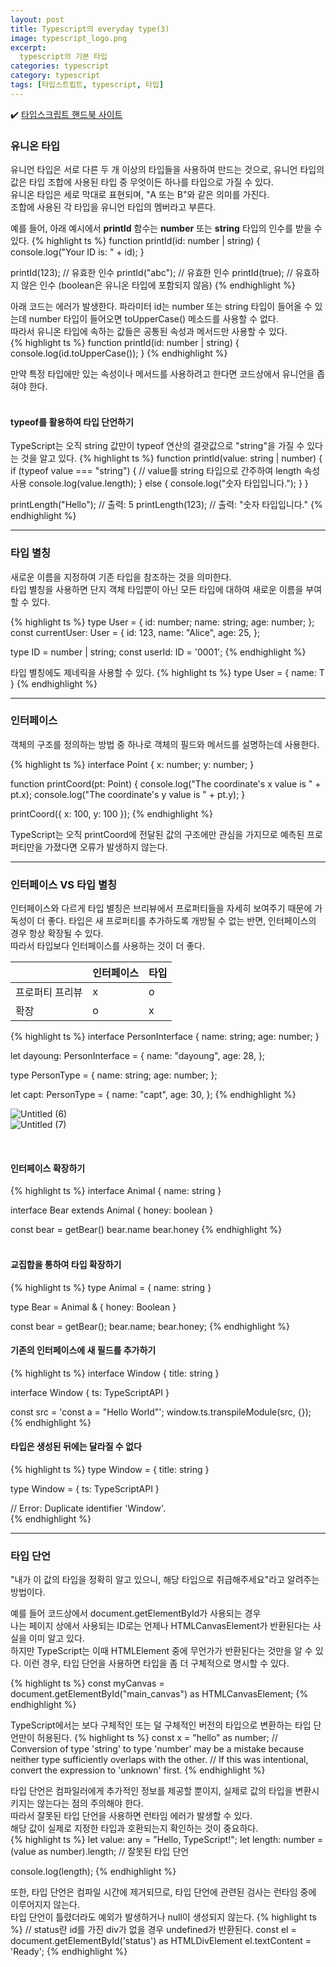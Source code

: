 ```yaml
---
layout: post
title: Typescript의 everyday type(3)
image: typescript_logo.png
excerpt: 
  typescript의 기본 타입
categories: typescript
category: typescript
tags: [타입스트립트, typescript, 타입]
---
```

✔️ [타입스크립트 핸드북 사이트](https://www.typescriptlang.org/ko/docs/handbook/2/everyday-types.html#%EC%9C%A0%EB%8B%88%EC%96%B8-%ED%83%80%EC%9E%85)

### 유니온 타입

유니언 타입은 서로 다른 두 개 이상의 타입들을 사용하여 만드는 것으로, 유니언 타입의 값은 타입 조합에 사용된 타입 중 무엇이든 하나를 타입으로 가질 수 있다.  
유니온 타입은 세로 막대로 표현되며, "A 또는 B"와 같은 의미를 가진다.  
조합에 사용된 각 타입을 유니언 타입의 멤버라고 부른다.  

예를 들어, 아래 예시에서 **printId** 함수는 **number** 또는 **string** 타입의 인수를 받을 수 있다.
{% highlight ts %}
function printId(id: number | string) {
  console.log("Your ID is: " + id);
}

printId(123);      // 유효한 인수
printId("abc");    // 유효한 인수
printId(true);     // 유효하지 않은 인수 (boolean은 유니온 타입에 포함되지 않음)
{% endhighlight %}
<br />

아래 코드는 에러가 발생한다.
파라미터 id는 number 또는 string 타입이 들어올 수 있는데 number 타입이 들어오면 toUpperCase() 메소드를 사용할 수 없다.  
따라서 유니온 타입에 속하는 값들은 공통된 속성과 메서드만 사용할 수 있다.  
{% highlight ts %}
function printId(id: number | string) {
  console.log(id.toUpperCase());
}
{% endhighlight %}

만약 특정 타입에만 있는 속성이나 메서드를 사용하려고 한다면 코드상에서 유니언을 좁혀야 한다.  
<br />

#### typeof를 활용하여 타입 단언하기
TypeScript는 오직 string 값만이 typeof 연산의 결괏값으로 "string"을 가질 수 있다는 것을 알고 있다.
{% highlight ts %}
function printId(value: string | number) {
  if (typeof value === "string") {
    // value를 string 타입으로 간주하여 length 속성 사용
    console.log(value.length);
  } else {
    console.log("숫자 타입입니다.");
  }
}

printLength("Hello");  // 출력: 5
printLength(123);      // 출력: "숫자 타입입니다."
{% endhighlight %}

---

### 타입 별칭

새로운 이름을 지정하여 기존 타입을 참조하는 것을 의미한다.  
타입 별칭을 사용하면 단지 객체 타입뿐이 아닌 모든 타입에 대하여 새로운 이름을 부여할 수 있다.  

{% highlight ts %}
type User = {
  id: number;
  name: string;
  age: number;
};
const currentUser: User = {
  id: 123,
  name: "Alice",
  age: 25,
};

type ID = number | string;
const userId: ID = '0001'; 
{% endhighlight %}
<br />

타입 별칭에도 제네릭을 사용할 수 있다.
{% highlight ts %}
type User<T> = {
	name: T
}
{% endhighlight %}

---

### 인터페이스

객체의 구조를 정의하는 방법 중 하나로 객체의 필드와 메서드를 설명하는데 사용한다.

{% highlight ts %}
interface Point {
  x: number;
  y: number;
}
 
function printCoord(pt: Point) {
  console.log("The coordinate's x value is " + pt.x);
  console.log("The coordinate's y value is " + pt.y);
}
 
printCoord({ x: 100, y: 100 });
{% endhighlight %}
<br/>

TypeScript는 오직 printCoord에 전달된 값의 구조에만 관심을 가지므로 예측된 프로퍼티만을 가졌다면 오류가 발생하지 않는다.
<br/>

---

### 인터페이스 VS 타입 별칭

인터페이스와 다르게 타입 별칭은 브리뷰에서 프로퍼티들을 자세히 보여주기 때문에 가독성이 더 좋다.
타입은 새 프로퍼티를 추가하도록 개방될 수 없는 반면, 인터페이스의 경우 항상 확장될 수 있다.  
따라서 타입보다 인터페이스를 사용하는 것이 더 좋다.

|  | 인터페이스 | 타입 |
| --- | --- | --- |
|  프로퍼티 프리뷰  |  x  |  o  |
|  확장  |  o  |  x  |

{% highlight ts %}
interface PersonInterface {
  name: string;
  age: number;
}

let dayoung: PersonInterface = {
  name: "dayoung",
  age: 28,
};

type PersonType = {
  name: string;
  age: number;
};

let capt: PersonType = {
  name: "capt",
  age: 30,
};
{% endhighlight %}

![Untitled (6)](https://github.com/DaYoung-woo/DaYoung-woo.github.io/assets/131967254/4671e7cf-cb2a-4d35-b9b5-eda86003ace0)
<br />
![Untitled (7)](https://github.com/DaYoung-woo/DaYoung-woo.github.io/assets/131967254/b84ce8fa-3d2d-46c1-9177-33a3a167b316)

<br/>

#### 인터페이스 확장하기
{% highlight ts %}
interface Animal {
  name: string
}

interface Bear extends Animal {
  honey: boolean
}

const bear = getBear()
bear.name
bear.honey
{% endhighlight %}  
<br/>

#### 교집합을 통하여 타입 확장하기
{% highlight ts %}
type Animal = {
  name: string
}

type Bear = Animal & {
  honey: Boolean
}

const bear = getBear();
bear.name;
bear.honey;
{% endhighlight %}
<br/>

#### 기존의 인터페이스에 새 필드를 추가하기
{% highlight ts %}
interface Window {
  title: string
}

interface Window {
  ts: TypeScriptAPI
}

const src = 'const a = "Hello World"';
window.ts.transpileModule(src, {});    
{% endhighlight %}
<br/>

#### 타입은 생성된 뒤에는 달라질 수 없다
{% highlight ts %}
type Window = {
  title: string
}

type Window = {
  ts: TypeScriptAPI
}

 // Error: Duplicate identifier 'Window'.   
{% endhighlight %}
<br/>


---

### 타입 단언

 "내가 이 값의 타입을 정확히 알고 있으니, 해당 타입으로 취급해주세요"라고 알려주는 방법이다.  

예를 들어 코드상에서 document.getElementById가 사용되는 경우  
나는 페이지 상에서 사용되는 ID로는 언제나 HTMLCanvasElement가 반환된다는 사실을 이미 알고 있다.  
하지만 TypeScript는 이때 HTMLElement 중에 무언가가 반환된다는 것만을 알 수 있다.
이런 경우, 타입 단언을 사용하면 타입을 좀 더 구체적으로 명시할 수 있다.

{% highlight ts %}
const myCanvas = document.getElementById("main_canvas") as HTMLCanvasElement;
{% endhighlight %}
<br />

TypeScript에서는 보다 구체적인 또는 덜 구체적인 버전의 타입으로 변환하는 타입 단언만이 허용된다.
{% highlight ts %}
const x = "hello" as number;
// Conversion of type 'string' to type 'number' may be a mistake because neither type sufficiently overlaps with the other. 
// If this was intentional, convert the expression to 'unknown' first.
{% endhighlight %}
<br />

타입 단언은 컴파일러에게 추가적인 정보를 제공할 뿐이지, 실제로 값의 타입을 변환시키지는 않는다는 점의 주의해야 한다.  
따라서 잘못된 타입 단언을 사용하면 런타임 에러가 발생할 수 있다.  
해당 값이 실제로 지정한 타입과 호환되는지 확인하는 것이 중요하다.  
{% highlight ts %}
let value: any = "Hello, TypeScript!";
let length: number = (value as number).length;  // 잘못된 타입 단언

console.log(length);
{% endhighlight %}
<br />

또한, 타입 단언은 컴파일 시간에 제거되므로, 타입 단언에 관련된 검사는 런타임 중에 이루어지지 않는다.  
타입 단언이 틀렸더라도 예외가 발생하거나 null이 생성되지 않는다.
{% highlight ts %}
// status란 id를 가진 div가 없을 경우 undefined가 반환된다.
const el = document.getElementById('status') as HTMLDivElement 
el.textContent = 'Ready';
{% endhighlight %}  
